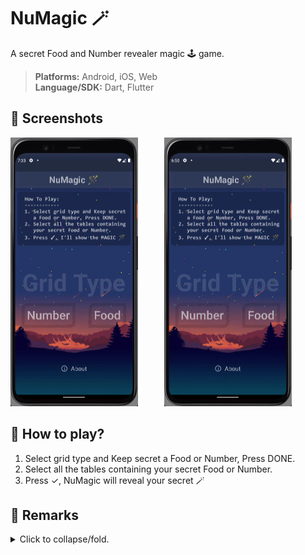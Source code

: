 # NuMagic 🪄
A secret Food and Number revealer magic 🕹️ game.

><b>Platforms:</b> Android, iOS, Web<br><b>Language/SDK:</b> Dart, Flutter

## **🎈 Screenshots**
<img alt="&nbsp;Missing screenshot!" src="screenshots/screenshot_00.gif" width="204" height="430">&emsp;&emsp;&emsp;<img alt="&nbsp;Missing screenshot!" src="screenshots/screenshot_01.gif" width="204" height="430"><br>

## **🎈 How to play?**
1. Select grid type and Keep secret a Food or Number, Press DONE.
2. Select all the tables containing your secret Food or Number.
3. Press ✓, NuMagic will reveal your secret 🪄

## **🎈 Remarks**
<details><summary>Click to collapse/fold.</summary>

* Packages: card_swiper

</details>
